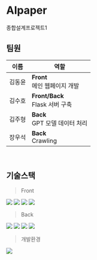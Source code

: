# AIpaper
종합설계프로젝트1
<br>

## 팀원
|이름|역할|
|---|------------------------|
|김동윤|__Front__<br>메인 웹페이지 개발|
|김수호|__Front/Back__<br>Flask 서버 구축|
|김주형|__Back__<br>GPT 모델 데이터 처리|
|장우석|__Back__<br>Crawling|
<br>

## 기술스택
> Front

<img src="https://img.shields.io/badge/html5-E34F26?style=for-the-badge&logo=html5&logoColor=white"> <img src="https://img.shields.io/badge/css-1572B6?style=for-the-badge&logo=css3&logoColor=white"> <img src="https://img.shields.io/badge/javascript-F7DF1E?style=for-the-badge&logo=javascript&logoColor=black"> <img src="https://img.shields.io/badge/react-61DAFB?style=for-the-badge&logo=react&logoColor=black">
<br>

> Back

<img src="https://img.shields.io/badge/python-3776AB?style=for-the-badge&logo=python&logoColor=white"> <img src="https://img.shields.io/badge/flask-000000?style=for-the-badge&logo=flask&logoColor=white"> <img src="https://img.shields.io/badge/firebase-FFCA28?style=for-the-badge&logo=firebase&logoColor=white"> <img src="https://img.shields.io/badge/GPT3.5-412991?style=for-the-badge&logo=OpenAI&logoColor=white">
<br>

> 개발환경
<img src="https://img.shields.io/badge/GCP-4285F4?style=for-the-badge&logo=Google&logoColor=white">
<br>
